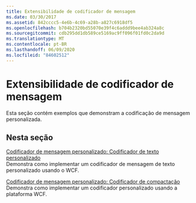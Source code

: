 ```yaml
---
title: Extensibilidade de codificador de mensagem
ms.date: 03/30/2017
ms.assetid: 842cccc5-4e6b-4c69-a28b-a827c6918df5
ms.openlocfilehash: b704b2320bd55070e39f4c6addd9bee4ab324a8c
ms.sourcegitcommit: cdb295dd1db589ce5169ac9ff096f01fd0c2da9d
ms.translationtype: MT
ms.contentlocale: pt-BR
ms.lasthandoff: 06/09/2020
ms.locfileid: "84602512"
---
```

# <a name="message-encoder-extensibility"></a>Extensibilidade de codificador de mensagem
Esta seção contém exemplos que demonstram a codificação de mensagem personalizada.  
  
## <a name="in-this-section"></a>Nesta seção  
 [Codificador de mensagem personalizado: Codificador de texto personalizado](custom-message-encoder-custom-text-encoder.md)  
 Demonstra como implementar um codificador de mensagem de texto personalizado usando o WCF.  
  
 [Codificador de mensagem personalizado: Codificador de compactação](custom-message-encoder-compression-encoder.md)  
 Demonstra como implementar um codificador personalizado usando a plataforma WCF.
